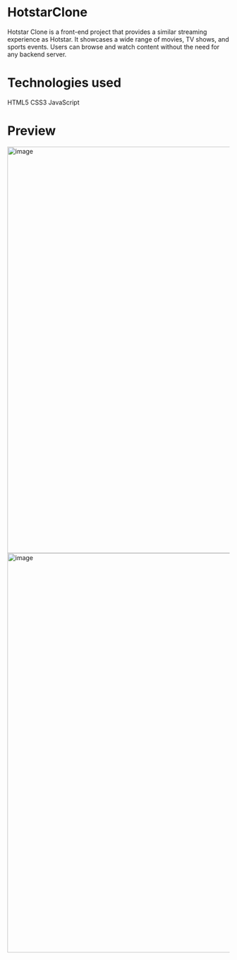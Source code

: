 # HotstarClone
Hotstar Clone is a front-end project that provides a similar streaming experience as Hotstar. It showcases a wide range of movies, TV shows, and sports events. Users can browse and watch content without the need for any backend server.
# Technologies used
HTML5
CSS3
JavaScript
# Preview

<img width="922" alt="image" src="https://github.com/sukhnoor21/HotstarClone/assets/119444039/4f8cbf2b-a20c-4067-abca-e6b35679193e">
<img width="906" alt="image" src="https://github.com/sukhnoor21/HotstarClone/assets/119444039/1ffd6cef-1be1-4090-a0c2-cfb93d0d599e">

